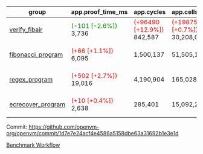 | group | app.proof_time_ms | app.cycles | app.cells_used | leaf.proof_time_ms | leaf.cycles | leaf.cells_used |
| -- | -- | -- | -- | -- | -- | -- |
| [verify_fibair](https://github.com/openvm-org/openvm/blob/benchmark-results/benchmarks-dispatch/refs/heads/native-cleanup/verify_fibair-1d7e7e24acf4e4586a5158dbe63a31692b1e3e1d.md) |<span style='color: green'>(-101 [-2.6%])</span> 3,736 | <span style='color: red'>(+96490 [+12.9%])</span> 842,587 | <span style='color: red'>(+198758 [+0.7%])</span> 30,208,032 |- | - | - |
| [fibonacci_program](https://github.com/openvm-org/openvm/blob/benchmark-results/benchmarks-dispatch/refs/heads/native-cleanup/fibonacci-1d7e7e24acf4e4586a5158dbe63a31692b1e3e1d.md) |<span style='color: red'>(+66 [+1.1%])</span> 6,095 |  1,500,137 |  51,505,102 |<span style='color: red'>(+96 [+0.6%])</span> 14,891 | <span style='color: red'>(+649254 [+20.5%])</span> 3,821,268 | <span style='color: red'>(+8575418 [+6.7%])</span> 137,440,905 |
| [regex_program](https://github.com/openvm-org/openvm/blob/benchmark-results/benchmarks-dispatch/refs/heads/native-cleanup/regex-1d7e7e24acf4e4586a5158dbe63a31692b1e3e1d.md) |<span style='color: red'>(+502 [+2.7%])</span> 19,016 |  4,190,904 |  165,028,173 |<span style='color: red'>(+819 [+2.7%])</span> 31,211 | <span style='color: red'>(+1224415 [+18.8%])</span> 7,747,208 | <span style='color: red'>(+16521278 [+5.7%])</span> 307,818,417 |
| [ecrecover_program](https://github.com/openvm-org/openvm/blob/benchmark-results/benchmarks-dispatch/refs/heads/native-cleanup/ecrecover-1d7e7e24acf4e4586a5158dbe63a31692b1e3e1d.md) |<span style='color: red'>(+10 [+0.4%])</span> 2,638 |  285,401 |  15,092,297 |<span style='color: red'>(+12664 [+30.1%])</span> 54,736 | <span style='color: red'>(+1802923 [+18.7%])</span> 11,466,209 | <span style='color: red'>(+24621088 [+5.6%])</span> 465,178,304 |


Commit: https://github.com/openvm-org/openvm/commit/1d7e7e24acf4e4586a5158dbe63a31692b1e3e1d

[Benchmark Workflow](https://github.com/openvm-org/openvm/actions/runs/12685391144)
